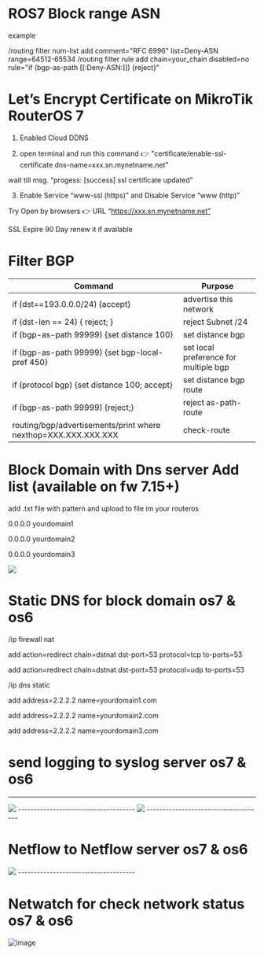 
# ROS7  Block range ASN  

example 

/routing filter num-list
add comment="RFC 6996" list=Deny-ASN range=64512-65534
/routing filter rule
add chain=your_chain disabled=no rule="if (bgp-as-path [[:Deny-ASN:]]) {reject}"


# Let’s Encrypt Certificate on MikroTik RouterOS 7

1. Enabled Cloud DDNS

2. open terminal  and run this command 👉 "certificate/enable-ssl-certificate dns-name=xxx.sn.mynetname.net"

wait till msg.  “progess: [success] ssl certificate updated”

3. Enable Service “www-ssl (https)” and Disable Service “www (http)”

Try Open by browsers  👉 URL “https://xxx.sn.mynetname.net”

SSL Expire 90 Day renew it if available


# Filter BGP

| Command | 	Purpose |
| --- | --- |
| if (dst==193.0.0.0/24) {accept} | advertise this network  |
| if (dst-len == 24) { reject; } | reject Subnet /24 |
| if (bgp-as-path 99999) {set distance 100} | set distance bgp |
| if (bgp-as-path 99999) {set bgp-local-pref 450} | set local preference for multiple bgp |
| if (protocol bgp) {set distance 100; accept} | set distance  bgp route |
| if (bgp-as-path 99999) {reject;} | reject as-path-route |
| routing/bgp/advertisements/print where nexthop=XXX.XXX.XXX.XXX | check-route |



# Block Domain with Dns server  Add list (available on fw 7.15+)

add .txt file with pattern   and upload to file im your routeros

0.0.0.0  yourdomain1

0.0.0.0  yourdomain2

0.0.0.0  yourdomain3

<img src= sc.png/>


# Static DNS for block domain os7 & os6

/ip firewall nat

add action=redirect chain=dstnat dst-port=53 protocol=tcp to-ports=53

add action=redirect chain=dstnat dst-port=53 protocol=udp to-ports=53

/ip dns static

add address=2.2.2.2 name=yourdomain1.com

add address=2.2.2.2 name=yourdomain2.com

add address=2.2.2.2 name=yourdomain3.com


# send logging to syslog server os7 & os6
-------------------------------------
<img src=log.png/>
-------------------------------------
<img src=log2.png/>
-------------------------------------

# Netflow to Netflow server os7 & os6

<img src=netflow.png/>
-------------------------------------

# Netwatch for check network status os7 & os6

![image](https://github.com/user-attachments/assets/260ad835-fca1-48a4-8433-69faba94d5e6)






